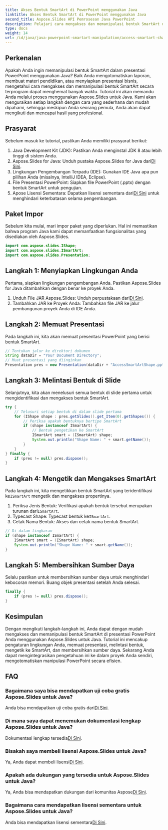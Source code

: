 ```yaml
---
title: Akses Bentuk SmartArt di PowerPoint menggunakan Java
linktitle: Akses Bentuk SmartArt di PowerPoint menggunakan Java
second_title: Aspose.Slides API Pemrosesan Java PowerPoint
description: Pelajari cara mengakses dan memanipulasi bentuk SmartArt di PowerPoint menggunakan Java dengan Aspose.Slides. Ikuti panduan langkah demi langkah ini untuk integrasi yang lancar.
type: docs
weight: 14
url: /id/java/java-powerpoint-smartart-manipulation/access-smartart-shape-powerpoint-java/
---
```

## Perkenalan
Apakah Anda ingin memanipulasi bentuk SmartArt dalam presentasi PowerPoint menggunakan Java? Baik Anda mengotomatiskan laporan, membuat materi pendidikan, atau menyiapkan presentasi bisnis, mengetahui cara mengakses dan memanipulasi bentuk SmartArt secara terprogram dapat menghemat banyak waktu. Tutorial ini akan memandu Anda melalui proses menggunakan Aspose.Slides untuk Java. Kami akan menguraikan setiap langkah dengan cara yang sederhana dan mudah dipahami, sehingga meskipun Anda seorang pemula, Anda akan dapat mengikuti dan mencapai hasil yang profesional.
## Prasyarat
Sebelum masuk ke tutorial, pastikan Anda memiliki prasyarat berikut:
1. Java Development Kit (JDK): Pastikan Anda menginstal JDK 8 atau lebih tinggi di sistem Anda.
2.  Aspose.Slides for Java: Unduh pustaka Aspose.Slides for Java dari[Di Sini](https://releases.aspose.com/slides/java/).
3. Lingkungan Pengembangan Terpadu (IDE): Gunakan IDE Java apa pun pilihan Anda (misalnya, IntelliJ IDEA, Eclipse).
4. File Presentasi PowerPoint: Siapkan file PowerPoint (.pptx) dengan bentuk SmartArt untuk pengujian.
5.  Apose Lisensi Sementara: Dapatkan lisensi sementara dari[Di Sini](https://purchase.aspose.com/temporary-license/) untuk menghindari keterbatasan selama pengembangan.
## Paket Impor
Sebelum kita mulai, mari impor paket yang diperlukan. Hal ini memastikan bahwa program Java kami dapat memanfaatkan fungsionalitas yang disediakan oleh Aspose.Slides.
```java
import com.aspose.slides.IShape;
import com.aspose.slides.ISmartArt;
import com.aspose.slides.Presentation;
```
## Langkah 1: Menyiapkan Lingkungan Anda
Pertama, siapkan lingkungan pengembangan Anda. Pastikan Aspose.Slides for Java ditambahkan dengan benar ke proyek Anda.
1.  Unduh File JAR Aspose.Slides: Unduh perpustakaan dari[Di Sini](https://releases.aspose.com/slides/java/).
2. Tambahkan JAR ke Proyek Anda: Tambahkan file JAR ke jalur pembangunan proyek Anda di IDE Anda.
## Langkah 2: Memuat Presentasi
Pada langkah ini, kita akan memuat presentasi PowerPoint yang berisi bentuk SmartArt. 
```java
// Tentukan jalur ke direktori dokumen
String dataDir = "Your Document Directory";
// Muat presentasi yang diinginkan
Presentation pres = new Presentation(dataDir + "AccessSmartArtShape.pptx");
```
## Langkah 3: Melintasi Bentuk di Slide
Selanjutnya, kita akan menelusuri semua bentuk di slide pertama untuk mengidentifikasi dan mengakses bentuk SmartArt.
```java
try {
    // Telusuri setiap bentuk di dalam slide pertama
    for (IShape shape : pres.getSlides().get_Item(0).getShapes()) {
        // Periksa apakah bentuknya bertipe SmartArt
        if (shape instanceof ISmartArt) {
            // Bentuk pengetikan ke SmartArt
            ISmartArt smart = (ISmartArt) shape;
            System.out.println("Shape Name: " + smart.getName());
        }
    }
} finally {
    if (pres != null) pres.dispose();
}
```
## Langkah 4: Mengetik dan Mengakses SmartArt
 Pada langkah ini, kita mengetikkan bentuk SmartArt yang teridentifikasi ke`ISmartArt` mengetik dan mengakses propertinya.
1.  Periksa Jenis Bentuk: Verifikasi apakah bentuk tersebut merupakan turunan dari`ISmartArt`.
2.  Typecast Shape: Typecast bentuk ke`ISmartArt`.
3. Cetak Nama Bentuk: Akses dan cetak nama bentuk SmartArt.
```java
// Di dalam lingkaran
if (shape instanceof ISmartArt) {
    ISmartArt smart = (ISmartArt) shape;
    System.out.println("Shape Name: " + smart.getName());
}
```
## Langkah 5: Membersihkan Sumber Daya
Selalu pastikan untuk membersihkan sumber daya untuk menghindari kebocoran memori. Buang objek presentasi setelah Anda selesai.
```java
finally {
    if (pres != null) pres.dispose();
}
```
## Kesimpulan
Dengan mengikuti langkah-langkah ini, Anda dapat dengan mudah mengakses dan memanipulasi bentuk SmartArt di presentasi PowerPoint Anda menggunakan Aspose.Slides untuk Java. Tutorial ini mencakup pengaturan lingkungan Anda, memuat presentasi, melintasi bentuk, mengetik ke SmartArt, dan membersihkan sumber daya. Sekarang Anda dapat mengintegrasikan pengetahuan ini ke dalam proyek Anda sendiri, mengotomatiskan manipulasi PowerPoint secara efisien.
## FAQ
### Bagaimana saya bisa mendapatkan uji coba gratis Aspose.Slides untuk Java?  
 Anda bisa mendapatkan uji coba gratis dari[Di Sini](https://releases.aspose.com/).
### Di mana saya dapat menemukan dokumentasi lengkap Aspose.Slides untuk Java?  
 Dokumentasi lengkap tersedia[Di Sini](https://reference.aspose.com/slides/java/).
### Bisakah saya membeli lisensi Aspose.Slides untuk Java?  
 Ya, Anda dapat membeli lisensi[Di Sini](https://purchase.aspose.com/buy).
### Apakah ada dukungan yang tersedia untuk Aspose.Slides untuk Java?  
 Ya, Anda bisa mendapatkan dukungan dari komunitas Aspose[Di Sini](https://forum.aspose.com/c/slides/11).
### Bagaimana cara mendapatkan lisensi sementara untuk Aspose.Slides untuk Java?  
 Anda bisa mendapatkan lisensi sementara[Di Sini](https://purchase.aspose.com/temporary-license/).